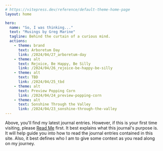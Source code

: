 ```yaml
---
# https://vitepress.dev/reference/default-theme-home-page
layout: home

hero:
  name: "So, I was thinking..."
  text: "Musings by Greg Marine"
  tagline: Behind the curtain of a curious mind.
  actions:
    - theme: brand
      text: Arboretum Day
      link: /2024/04/27_arboretum-day
    - theme: alt
      text: Rejoice, Be Happy, Be Silly
      link: /2024/04/26_rejoice-be-happy-be-silly
    - theme: alt
      text: TBD
      link: /2024/04/25_tbd
    - theme: alt
      text: Preview Popping Corn
      link: /2024/04/24_preview-popping-corn
    - theme: alt
      text: Sonshine Through the Valley
      link: /2024/04/23_sonshine-through-the-valley
---
```


Above, you'll find my latest journal entries. However, if this is your first time visiting, please [Read Me](read-me) first. It best explains what this journal's purpose is. It will help guide you into how to read the journal entries contained in this site. Also, it best defines who I am to give some context as you read along on my journey.